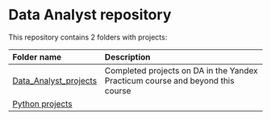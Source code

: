 # Data Analyst repository
This repository contains 2 folders with projects:


| Folder name                                                                                           | Description                                                   | 
| :---------------------------------------------------------------------------------------------------- | :------------------------------------------------------------ |
| [Data_Analyst_projects](https://github.com/mrKostya19/Data-Analyst/tree/main/Data_Analyst_projects)   | Completed projects on DA in the Yandex Practicum course and    beyond this course|
| [Python projects](https://github.com/mrKostya19/Data-Analyst/tree/main/Python%20projects)             |
